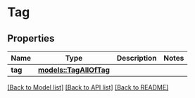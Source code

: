 # Tag

## Properties

Name | Type | Description | Notes
------------ | ------------- | ------------- | -------------
**tag** | [**models::TagAllOfTag**](Tag_allOf_tag.md) |  | 

[[Back to Model list]](../README.md#documentation-for-models) [[Back to API list]](../README.md#documentation-for-api-endpoints) [[Back to README]](../README.md)


